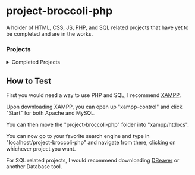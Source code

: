 # project-broccoli-php
A holder of HTML, CSS, JS, PHP, and SQL related projects that have yet to be completed and are in the works.


### Projects

<details>

<summary>Completed Projects</summary>

| Title | Description |
| :--- | :--- |
| [`creatingAndQueryingDataset`](https://github.com/nwinn-student/project-broccoli-php/tree/main/creatingAndQueryingDataset) | Creates/overrides a database called <code>userinformation</code>, with 3 tables, <code>user</code>, <code>stats</code>, and <code>user-stats</code>, which are populated with random numbers.  The database is then queried multiple times and a derived column is appended to <code>stats</code>.  |

</details>


## How to Test
First you would need a way to use PHP and SQL, I recommend [XAMPP](https://www.apachefriends.org/download.html).

Upon downloading XAMPP, you can open up "xampp-control" and click "Start" for both Apache and MySQL.

You can then move the "project-broccoli-php" folder into "xampp/htdocs".

You can now go to your favorite search engine and type in "localhost/project-broccoli-php" and navigate from there, clicking on whichever project you want.

For SQL related projects, I would recommend downloading [DBeaver](https://dbeaver.io/) or another Database tool.
